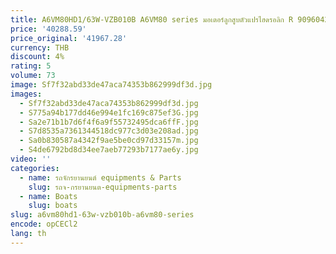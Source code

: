 ```yaml
---
title: A6VM80HD1/63W-VZB010B A6VM80 series มอเตอร์ลูกสูบตัวแปรไฮดรอลิก R 909604204   มอเตอร์ไฮดรอลิก
price: '40288.59'
price_original: '41967.28'
currency: THB
discount: 4%
rating: 5
volume: 73
image: Sf7f32abd33de47aca74353b862999df3d.jpg
images:
  - Sf7f32abd33de47aca74353b862999df3d.jpg
  - S775a94b177dd46e994e1fc169c875ef3G.jpg
  - Sa2e71b1b7d6f4f6a9f55732495dca6ffF.jpg
  - S7d8535a7361344518dc977c3d03e208ad.jpg
  - Sa0b830587a4342f9ae5be0cd97d33157m.jpg
  - S4de6792bd8d34ee7aeb77293b7177ae6y.jpg
video: ''
categories:
  - name: รถจักรยานยนต์ equipments & Parts
    slug: รถจ-กรยานยนต-equipments-parts
  - name: Boats
    slug: boats
slug: a6vm80hd1-63w-vzb010b-a6vm80-series
encode: opCECl2
lang: th
---
```

  